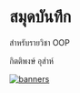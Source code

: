 


# สมุดบันทึก

สำหรับรายวิชา OOP

กิตติพงษ์ อุส่าห์

[![banners](https://github.com/axyratio/axyratio.github.io/assets/159877997/5e9cda05-f772-405b-9544-909b772fb8d4)](https://www.buymeacoffee.com/kittiphong92)





